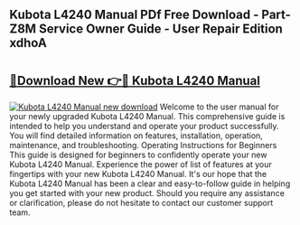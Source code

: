 ## Kubota L4240 Manual PDf Free Download - Part-Z8M Service Owner Guide - User Repair Edition xdhoA

# <h2><a href="http://bc96566.oget.top/?id=Kubota+L4240+Manual">🔗Download New 👉🔴 Kubota L4240 Manual</a></h2>

[![Kubota L4240 Manual new download](https://i.imgur.com/5g1atiW.png)](http://bc96566.oget.top/?id=Kubota+L4240+Manual)
Welcome to the user manual for your newly upgraded Kubota L4240 Manual. This comprehensive guide is intended to help you understand and operate your product successfully. You will find detailed information on features, installation, operation, maintenance, and troubleshooting. Operating Instructions for Beginners This guide is designed for beginners to confidently operate your new Kubota L4240 Manual. Experience the power of list of features at your fingertips with your new Kubota L4240 Manual. It's our hope that the Kubota L4240 Manual has been a clear and easy-to-follow guide in helping you get started with your new product. Should you require any assistance or clarification, please do not hesitate to contact our customer support team.
